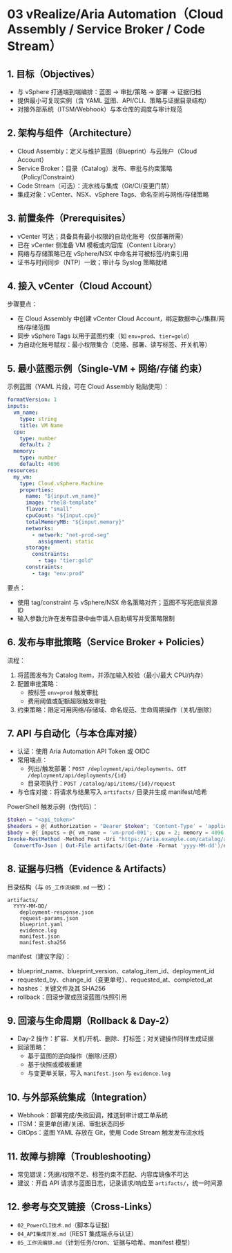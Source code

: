 # 03 vRealize/Aria Automation（Cloud Assembly / Service Broker / Code Stream）

## 1. 目标（Objectives）

- 与 vSphere 打通端到端编排：蓝图 → 审批/策略 → 部署 → 证据归档
- 提供最小可复现实例（含 YAML 蓝图、API/CLI、策略与证据目录结构）
- 对接外部系统（ITSM/Webhook）与本仓库的调度与审计规范

## 2. 架构与组件（Architecture）

- Cloud Assembly：定义与维护蓝图（Blueprint）与云账户（Cloud Account）
- Service Broker：目录（Catalog）发布、审批与约束策略（Policy/Constraint）
- Code Stream（可选）：流水线与集成（Git/CI/变更门禁）
- 集成对象：vCenter、NSX、vSphere Tags、命名空间与网络/存储策略

## 3. 前置条件（Prerequisites）

- vCenter 可达；具备具有最小权限的自动化账号（仅部署所需）
- 已在 vCenter 侧准备 VM 模板或内容库（Content Library）
- 网络与存储策略已在 vSphere/NSX 中命名并可被标签/约束引用
- 证书与时间同步（NTP）一致；审计与 Syslog 策略就绪

## 4. 接入 vCenter（Cloud Account）

步骤要点：

- 在 Cloud Assembly 中创建 vCenter Cloud Account，绑定数据中心/集群/网络/存储范围
- 同步 vSphere Tags 以用于蓝图约束（如 `env=prod`、`tier=gold`）
- 为自动化账号赋权：最小权限集合（克隆、部署、读写标签、开关机等）

## 5. 最小蓝图示例（Single-VM + 网络/存储 约束）

示例蓝图（YAML 片段，可在 Cloud Assembly 粘贴使用）：

```yaml
formatVersion: 1
inputs:
  vm_name:
    type: string
    title: VM Name
  cpu:
    type: number
    default: 2
  memory:
    type: number
    default: 4096
resources:
  my_vm:
    type: Cloud.vSphere.Machine
    properties:
      name: "${input.vm_name}"
      image: "rhel8-template"
      flavor: "small"
      cpuCount: "${input.cpu}"
      totalMemoryMB: "${input.memory}"
      networks:
        - network: "net-prod-seg"
          assignment: static
      storage:
        constraints:
          - tag: "tier:gold"
      constraints:
        - tag: "env:prod"
```

要点：

- 使用 tag/constraint 与 vSphere/NSX 命名策略对齐；蓝图不写死底层资源 ID
- 输入参数允许在发布目录中由申请人自助填写并受策略限制

## 6. 发布与审批策略（Service Broker + Policies）

流程：

1) 将蓝图发布为 Catalog Item，并添加输入校验（最小/最大 CPU/内存）
2) 配置审批策略：
   - 按标签 `env=prod` 触发审批
   - 费用阈值或配额超限触发审批
3) 约束策略：限定可用网络/存储域、命名规范、生命周期操作（关机/删除）

## 7. API 与自动化（与本仓库对接）

- 认证：使用 Aria Automation API Token 或 OIDC
- 常用端点：
  - 列出/触发部署：`POST /deployment/api/deployments`、`GET /deployment/api/deployments/{id}`
  - 目录项执行：`POST /catalog/api/items/{id}/request`
- 与仓库对接：将请求与结果写入 `artifacts/` 目录并生成 manifest/哈希

PowerShell 触发示例（伪代码）：

```powershell
$token = "<api_token>"
$headers = @{ Authorization = "Bearer $token"; 'Content-Type' = 'application/json' }
$body = @{ inputs = @{ vm_name = 'vm-prod-001'; cpu = 2; memory = 4096 } } | ConvertTo-Json
Invoke-RestMethod -Method Post -Uri "https://aria.example.com/catalog/api/items/<item_id>/request" -Headers $headers -Body $body |
  ConvertTo-Json | Out-File artifacts/(Get-Date -Format 'yyyy-MM-dd')/deployment-response.json
```

## 8. 证据与归档（Evidence & Artifacts）

目录结构（与 `05_工作流编排.md` 一致）：

```text
artifacts/
  YYYY-MM-DD/
    deployment-response.json
    request-params.json
    blueprint.yaml
    evidence.log
    manifest.json
    manifest.sha256
```

manifest（建议字段）：

- blueprint_name、blueprint_version、catalog_item_id、deployment_id
- requested_by、change_id（变更单号）、requested_at、completed_at
- hashes：关键文件及其 SHA256
- rollback：回滚步骤或回滚蓝图/快照引用

## 9. 回滚与生命周期（Rollback & Day-2）

- Day-2 操作：扩容、关机/开机、删除、打标签；对关键操作同样生成证据
- 回滚策略：
  - 基于蓝图的逆向操作（删除/还原）
  - 基于快照或模板重建
  - 与变更单关联，写入 `manifest.json` 与 `evidence.log`

## 10. 与外部系统集成（Integration）

- Webhook：部署完成/失败回调，推送到审计或工单系统
- ITSM：变更单创建/关闭、审批状态同步
- GitOps：蓝图 YAML 存放在 Git，使用 Code Stream 触发发布流水线

## 11. 故障与排障（Troubleshooting）

- 常见错误：凭据/权限不足、标签约束不匹配、内容库镜像不可达
- 建议：开启 API 请求与蓝图日志，记录请求/响应至 `artifacts/`，统一时间源

## 12. 参考与交叉链接（Cross-Links）

- `02_PowerCLI技术.md`（脚本与证据）
- `04_API集成开发.md`（REST 集成端点与认证）
- `05_工作流编排.md`（计划任务/cron、证据与哈希、manifest 模型）
